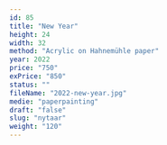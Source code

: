 ```yaml
---
id: 85
title: "New Year"
height: 24
width: 32
method: "Acrylic on Hahnemühle paper"
year: 2022
price: "750"
exPrice: "850"
status: ""
fileName: "2022-new-year.jpg"
medie: "paperpainting"
draft: "false"
slug: "nytaar"
weight: "120"
---
```

